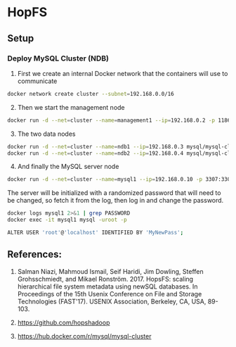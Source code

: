 
# HopFS

## Setup


### Deploy MySQL Cluster (NDB)

1. First we create an internal Docker network that the containers will use to communicate

```bash
docker network create cluster --subnet=192.168.0.0/16
```

2. Then we start the management node

```bash
docker run -d --net=cluster --name=management1 --ip=192.168.0.2 -p 1186:1186 mysql/mysql-cluster ndb_mgmd
```
  
3. The two data nodes

```bash
docker run -d --net=cluster --name=ndb1 --ip=192.168.0.3 mysql/mysql-cluster ndbd
docker run -d --net=cluster --name=ndb2 --ip=192.168.0.4 mysql/mysql-cluster ndbd
```

4. And finally the MySQL server node

```bash
docker run -d --net=cluster --name=mysql1 --ip=192.168.0.10 -p 3307:3306 -e MYSQL_ALLOW_EMPTY_PASSWORD=true -e MYSQL_DATABASE=metadb mysql/mysql-cluster mysqld
```

The server will be initialized with a randomized password that will need to be changed, so fetch it from the log, then log in and change the password. 

```bash
docker logs mysql1 2>&1 | grep PASSWORD
docker exec -it mysql1 mysql -uroot -p

ALTER USER 'root'@'localhost' IDENTIFIED BY 'MyNewPass';
```

## References:

1. Salman Niazi, Mahmoud Ismail, Seif Haridi, Jim Dowling, Steffen Grohsschmiedt, and Mikael Ronström. 2017. HopsFS: scaling hierarchical file system metadata using newSQL databases. In Proceedings of the 15th Usenix Conference on File and Storage Technologies (FAST'17). USENIX Association, Berkeley, CA, USA, 89-103.

2. https://github.com/hopshadoop

3. https://hub.docker.com/r/mysql/mysql-cluster
